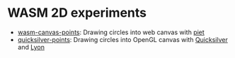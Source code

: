 WASM 2D experiments
===================

* [wasm-canvas-points](./wasm-canvas-points): Drawing circles into web canvas with [piet](https://github.com/linebender/piet)
* [quicksilver-points](./quicksilver-points/): Drawing circles into OpenGL canvas with [Quicksilver](https://ryanisaacg.com/quicksilver/) and [Lyon](https://github.com/nical/lyon)
